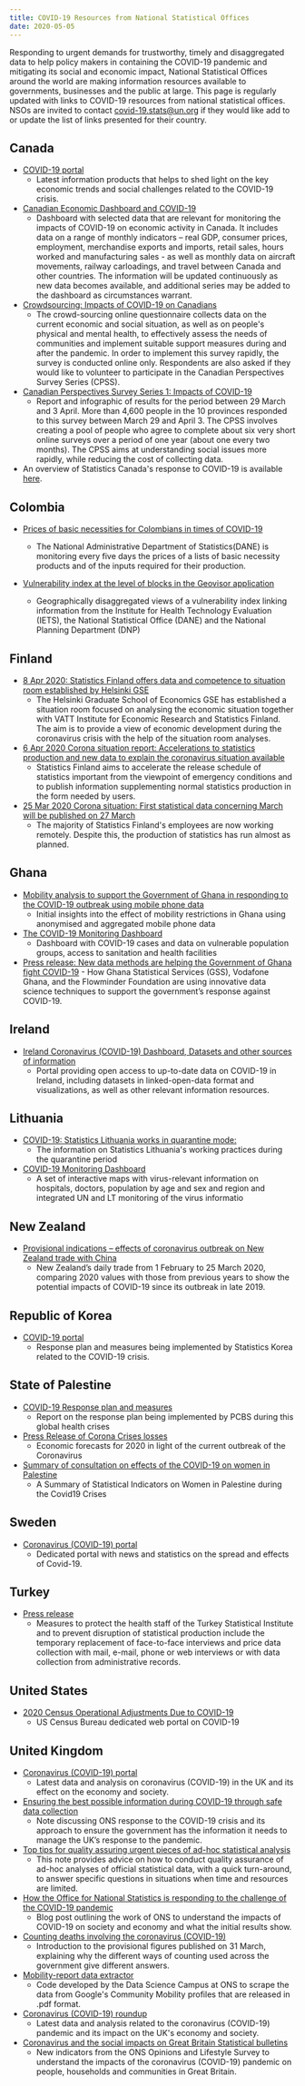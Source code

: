 ```yaml
---
title: COVID-19 Resources from National Statistical Offices
date: 2020-05-05
---
```


Responding to urgent demands for trustworthy, timely and disaggregated data to
help policy makers in containing the COVID-19 pandemic and mitigating its social
and economic impact, National Statistical Offices around the world are making
information resources available to governments, businesses and the public at
large. This page is regularly updated with links to COVID-19 resources from
national statistical offices. NSOs are invited to contact
[covid-19.stats@un.org](mailto:covid-19.stats@un.org) if they would like add to
or update the list of links presented for their country.

## Canada

- [COVID-19 portal](https://www.statcan.gc.ca/eng/covid19)
  - Latest information products that helps to shed light on the key economic
    trends and social challenges related to the COVID-19 crisis.
- [Canadian Economic Dashboard and COVID-19](https://www150.statcan.gc.ca/n1/pub/71-607-x/71-607-x2020009-eng.htm)
  - Dashboard with selected data that are relevant for monitoring the impacts of
    COVID-19 on economic activity in Canada. It includes data on a range of
    monthly indicators – real GDP, consumer prices, employment, merchandise
    exports and imports, retail sales, hours worked and manufacturing sales - as
    well as monthly data on aircraft movements, railway carloadings, and travel
    between Canada and other countries. The information will be updated
    continuously as new data becomes available, and additional series may be
    added to the dashboard as circumstances warrant.
- [Crowdsourcing: Impacts of COVID-19 on Canadians](https://www23.statcan.gc.ca/imdb/p2SV.pl?Function=getSurvey&Id=1280685)
  - The crowd-sourcing online questionnaire collects data on the current
    economic and social situation, as well as on people's physical and mental
    health, to effectively assess the needs of communities and implement
    suitable support measures during and after the pandemic. In order to
    implement this survey rapidly, the survey is conducted online only.
    Respondents are also asked if they would like to volunteer to participate in
    the Canadian Perspectives Survey Series (CPSS).
- [Canadian Perspectives Survey Series 1: Impacts of COVID-19](https://www150.statcan.gc.ca/n1/en/daily-quotidien/200408/dq200408c-eng.pdf?st=ZCLgi-dZ)
  - Report and infographic of results for the period between 29 March and 3
    April. More than 4,600 people in the 10 provinces responded to this survey
    between March 29 and April 3. The CPSS involves creating a pool of people
    who agree to complete about six very short online surveys over a period of
    one year (about one every two months). The CPSS aims at understanding social
    issues more rapidly, while reducing the cost of collecting data.
- An overview of Statistics Canada's response to COVID-19 is available
  [here](/statistical-programmes/statistics-canada-response/).

## Colombia

- [Prices of basic necessities for Colombians in times of COVID-19](https://www.dane.gov.co/index.php/en/estadisticas-por-tema/precios-y-costos/precios-de-venta-al-publico-de-articulos-de-primera-necesidad-pvpapn)

  - The National Administrative Department of Statistics(DANE) is monitoring
    every five days the prices of a lists of basic necessity products and of the
    inputs required for their production.

- [Vulnerability index at the level of blocks in the Geovisor application](https://geoportal.dane.gov.co/visor-vulnerabilidad/)
  - Geographically disaggregated views of a vulnerability index linking
    information from the Institute for Health Technology Evaluation (IETS), the
    National Statistical Office (DANE) and the National Planning Department
    (DNP)

## Finland

- [8 Apr 2020: Statistics Finland offers data and competence to situation room established by Helsinki GSE](https://www.stat.fi/uutinen/statistics-finland-offers-data-and-competence-to-situation-room-established-by-helsinki-gse)
  - The Helsinki Graduate School of Economics GSE has established a situation
    room focused on analysing the economic situation together with VATT
    Institute for Economic Research and Statistics Finland. The aim is to
    provide a view of economic development during the coronavirus crisis with
    the help of the situation room analyses.
- [6 Apr 2020 Corona situation report: Accelerations to statistics production and new data to explain the coronavirus situation available](https://www.stat.fi/uutinen/corona-situation-report-accelerations-to-statistics-production-and-new-data-to-explain-the-coronavirus-situation-available)
  - Statistics Finland aims to accelerate the release schedule of statistics
    important from the viewpoint of emergency conditions and to publish
    information supplementing normal statistics production in the form needed by
    users.
- [25 Mar 2020 Corona situation: First statistical data concerning March will be published on 27 March](https://www.stat.fi/uutinen/corona-situation-first-statistical-data-concerning-march-will-be-published-on-27-march)
  - The majority of Statistics Finland's employees are now working remotely.
    Despite this, the production of statistics has run almost as planned.

## Ghana

- [Mobility analysis to support the Government of Ghana in responding to the COVID-19 outbreak using mobile phone data](https://statsghana.gov.gh/gsspublications.php?category=MTkwMDE4MjI2Ny4xMDg=/webstats/90r897632o)
  - Initial insights into the effect of mobility restrictions in Ghana using
    anonymised and aggregated mobile phone data
- [The COVID-19 Monitoring Dashboard](https://statsghana.maps.arcgis.com/apps/opsdashboard/index.html#/a22ebfb6d9cb47ff9ce87619d53f68e5)
  - Dashboard with COVID-19 cases and data on vulnerable population groups,
    access to sanitation and health facilities
- [Press release: New data methods are helping the Government of Ghana fight COVID-19](https://statsghana.gov.gh/gssmain/fileUpload/pressrelease/Ghana_COVID-19_PressRelease%20FINAL.pdf) -
  How Ghana Statistical Services (GSS), Vodafone Ghana, and the Flowminder
  Foundation are using innovative data science techniques to support the
  government’s response against COVID-19.

## Ireland

- [Ireland Coronavirus (COVID-19) Dashboard, Datasets and other sources of information](https://data.gov.ie/blog/coronavirus-covid-19)
  - Portal providing open access to up-to-date data on COVID-19 in Ireland,
    including datasets in linked-open-data format and visualizations, as well as
    other relevant information resources.

## Lithuania

- [COVID-19: Statistics Lithuania works in quarantine mode: ](https://osp.stat.gov.lt/EN/covid-19/lietuvos-statistika-dirba-karantino-rezimu/ar-laiku-paskelbsime-statistine-informacija)
  - The information on Statistics Lithuania's working practices during the
    quarantine period
- [COVID-19 Monitoring Dashboard](https://osp.maps.arcgis.com/apps/MapSeries/index.html?appid=79255eaa219140dfa65c01ae95ed143b)
  - A set of interactive maps with virus-relevant information on hospitals,
    doctors, population by age and sex and region and integrated UN and LT
    monitoring of the virus informatio

## New Zealand

- [Provisional indications – effects of coronavirus outbreak on New Zealand trade with China](https://www.stats.govt.nz/reports/provisional-indications-effects-of-coronavirus-outbreak-on-new-zealand-trade-with-china)
  - New Zealand’s daily trade from 1 February to 25 March 2020, comparing 2020
    values with those from previous years to show the potential impacts of
    COVID-19 since its outbreak in late 2019.

## Republic of Korea

- [COVID-19 portal](http://kostat.go.kr/portal/eng/news/6/index.static)
  - Response plan and measures being implemented by Statistics Korea related to
    the COVID-19 crisis.

## State of Palestine

- [COVID-19 Response plan and measures](https://raw.githubusercontent.com/UNStats/covid-19-response/master/static/palestine-covid-19-response-plan-and-measures.pdf)
  - Report on the response plan being implemented by PCBS during this global
    health crises
- [Press Release of Corona Crises losses](https://raw.githubusercontent.com/UNStats/covid-19-response/master/static/palestine-economic-forecasts-for-2020.pdf)
  - Economic forecasts for 2020 in light of the current outbreak of the
    Coronavirus
- [Summary of consultation on effects of the COVID-19 on women in Palestine](https://raw.githubusercontent.com/UNStats/covid-19-response/master/static/palestine-indicators-on-women-during-covid-19-crisis.pdf)
  - A Summary of Statistical Indicators on Women in Palestine during the Covid19
    Crises

## Sweden

- [Coronavirus (COVID-19) portal](https://www.scb.se/hitta-statistik/corona/)
  - Dedicated portal with news and statistics on the spread and effects of
    Covid-19.

## Turkey

- [Press release](http://www.tuik.gov.tr//duyurular/duyuru_4369.pdf)
  - Measures to protect the health staff of the Turkey Statistical Institute and
    to prevent disruption of statistical production include the temporary
    replacement of face-to-face interviews and price data collection with mail,
    e-mail, phone or web interviews or with data collection from administrative
    records.

## United States

- [2020 Census Operational Adjustments Due to COVID-19](https://2020census.gov/en/news-events/operational-adjustments-covid-19.html)
  - US Census Bureau dedicated web portal on COVID-19

## United Kingdom

- [Coronavirus (COVID-19) portal](https://www.ons.gov.uk/peoplepopulationandcommunity/healthandsocialcare/conditionsanddiseases)
  - Latest data and analysis on coronavirus (COVID-19) in the UK and its effect
    on the economy and society.
- [Ensuring the best possible information during COVID-19 through safe data collection](https://www.ons.gov.uk/news/statementsandletters/ensuringthebestpossibleinformationduringcovid19throughsafedatacollection)
  - Note discussing ONS response to the COVID-19 crisis and its approach to
    ensure the government has the information it needs to manage the UK’s
    response to the pandemic.
- [Top tips for quality assuring urgent pieces of ad-hoc statistical analysis](https://gss.civilservice.gov.uk/policy-store/top-tips-for-quality-assuring-urgent-pieces-of-ad-hoc-statistical-analysis/)
  - This note provides advice on how to conduct quality assurance of ad-hoc
    analyses of official statistical data, with a quick turn-around, to answer
    specific questions in situations when time and resources are limited.
- [How the Office for National Statistics is responding to the challenge of the COVID-19 pandemic](https://blog.ons.gov.uk/2020/04/09/how-the-office-for-national-statistics-is-responding-to-the-challenge-of-the-covid-19-pandemic/)
  - Blog post outlining the work of ONS to understand the impacts of COVID-19 on
    society and economy and what the initial results show.
- [Counting deaths involving the coronavirus (COVID-19)](https://blog.ons.gov.uk/2020/03/31/counting-deaths-involving-the-coronavirus-covid-19/)
  - Introduction to the provisional figures published on 31 March, explaining
    why the different ways of counting used across the government give different
    answers.
- [Mobility-report data extractor](https://github.com/datasciencecampus/mobility-report-data-extractor)
  - Code developed by the Data Science Campus at ONS to scrape the data from
    Google's Community Mobility profiles that are released in .pdf format.
- [Coronavirus (COVID-19) roundup](https://www.ons.gov.uk/peoplepopulationandcommunity/healthandsocialcare/conditionsanddiseases/articles/coronaviruscovid19roundup/2020-03-26)
  - Latest data and analysis related to the coronavirus (COVID-19) pandemic and
    its impact on the UK's economy and society.
- [Coronavirus and the social impacts on Great Britain Statistical bulletins](https://www.ons.gov.uk/peoplepopulationandcommunity/healthandsocialcare/healthandwellbeing/bulletins/coronavirusandthesocialimpactsongreatbritain/previousReleases)
  - New indicators from the ONS Opinions and Lifestyle Survey to understand the
    impacts of the coronavirus (COVID-19) pandemic on people, households and
    communities in Great Britain.
